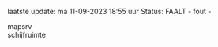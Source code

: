 laatste update: 
ma 11-09-2023 18:55   uur 
Status: FAALT - fout - 
<div class="service R">mapsrv</div><div class="service R">schijfruimte</div>